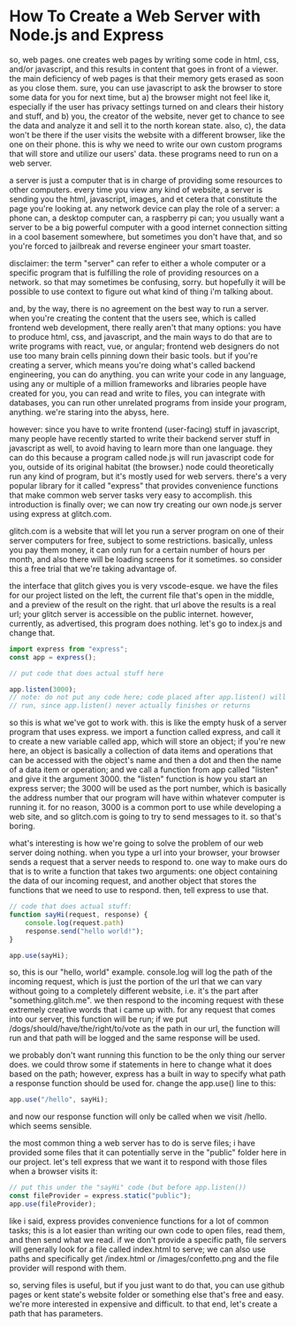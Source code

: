 # How To Create a Web Server with Node.js and Express

so, web pages. one creates web pages by writing some code in html, css, and/or javascript, and this results in content that goes in front of a viewer. the main deficiency of web pages is that their memory gets erased as soon as you close them. sure, you can use javascript to ask the browser to store some data for you for next time, but a) the browser might not feel like it, especially if the user has privacy settings turned on and clears their history and stuff, and b) you, the creator of the website, never get to chance to see the data and analyze it and sell it to the north korean state. also, c), the data won't be there if the user visits the website with a different browser, like the one on their phone. this is why we need to write our own custom programs that will store and utilize our users' data. these programs need to run on a web server.

a server is just a computer that is in charge of providing some resources to other computers. every time you view any kind of website, a server is sending you the html, javascript, images, and et cetera that constitute the page you're looking at. any network device can play the role of a server: a phone can, a desktop computer can, a raspberry pi can; you usually want a server to be a big powerful computer with a good internet connection sitting in a cool basement somewhere, but sometimes you don't have that, and so you're forced to jailbreak and reverse engineer your smart toaster.

disclaimer: the term "server" can refer to either a whole computer or a specific program that is fulfilling the role of providing resources on a network. so that may sometimes be confusing, sorry. but hopefully it will be possible to use context to figure out what kind of thing i'm talking about.

and, by the way, there is no agreement on the best way to run a server. when you're creating the content that the users see, which is called frontend web development, there really aren't that many options: you have to produce html, css, and javascript, and the main ways to do that are to write programs with react, vue, or angular; frontend web designers do not use too many brain cells pinning down their basic tools. but if you're creating a server, which means you're doing what's called backend engineering, you can do anything. you can write your code in any language, using any or multiple of a million frameworks and libraries people have created for you, you can read and write to files, you can integrate with databases, you can run other unrelated programs from inside your program, anything. we're staring into the abyss, here.

however: since you have to write frontend (user-facing) stuff in javascript, many people have recently started to write their backend server stuff in javascript as well, to avoid having to learn more than one language. they can do this because a program called node.js will run javascript code for you, outside of its original habitat (the browser.) node could theoretically run any kind of program, but it's mostly used for web servers. there's a very popular library for it called "express" that provides convenience functions that make common web server tasks very easy to accomplish. this introduction is finally over; we can now try creating our own node.js server using express at glitch.com.

glitch.com is a website that will let you run a server program on one of their server computers for free, subject to some restrictions. basically, unless you pay them money, it can only run for a certain number of hours per month, and also there will be loading screens for it sometimes. so consider this a free trial that we're taking advantage of.

the interface that glitch gives you is very vscode-esque. we have the files for our project listed on the left, the current file that's open in the middle, and a preview of the result on the right. that url above the results is a real url; your glitch server is accessible on the public internet. however, currently, as advertised, this program does nothing. let's go to index.js and change that.

```js
import express from "express";
const app = express();

// put code that does actual stuff here

app.listen(3000);
// note: do not put any code here; code placed after app.listen() will not be
// run, since app.listen() never actually finishes or returns
```

so this is what we've got to work with. this is like the empty husk of a server program that uses express. we import a function called express, and call it to create a new variable called app, which will store an object; if you're new here, an object is basically a collection of data items and operations that can be accessed with the object's name and then a dot and then the name of a data item or operation; and we call a function from app called "listen" and give it the argument 3000. the "listen" function is how you start an express server; the 3000 will be used as the port number, which is basically the address number that our program will have within whatever computer is running it. for no reason, 3000 is a common port to use while developing a web site, and so glitch.com is going to try to send messages to it. so that's boring.

what's interesting is how we're going to solve the problem of our web server doing nothing. when you type a url into your browser, your browser sends a request that a server needs to respond to. one way to make ours do that is to write a function that takes two arguments: one object containing the data of our incoming request, and another object that stores the functions that we need to use to respond. then, tell express to use that.

```js
// code that does actual stuff:
function sayHi(request, response) {
    console.log(request.path)
    response.send("hello world!");
}

app.use(sayHi);
```

so, this is our "hello, world" example. console.log will log the path of the incoming request, which is just the portion of the url that we can vary without going to a completely different website, i.e. it's the part after "something.glitch.me". we then respond to the incoming request with these extremely creative words that i came up with. for any request that comes into our server, this function will be run; if we put /dogs/should/have/the/right/to/vote as the path in our url, the function will run and that path will be logged and the same response will be used.

we probably don't want running this function to be the only thing our server does. we could throw some if statements in here to change what it does based on the path; however, express has a built in way to specify what path a response function should be used for. change the app.use() line to this:

```js
app.use("/hello", sayHi);
```

and now our response function will only be called when we visit /hello. which seems sensible.

the most common thing a web server has to do is serve files; i have provided some files that it can potentially serve in the "public" folder here in our project. let's tell express that we want it to respond with those files when a browser visits it:

```js
// put this under the "sayHi" code (but before app.listen())
const fileProvider = express.static("public");
app.use(fileProvider);
```

like i said, express provides convenience functions for a lot of common tasks; this is a lot easier than writing our own code to open files, read them, and then send what we read. if we don't provide a specific path, file servers will generally look for a file called index.html to serve; we can also use paths and specifically get /index.html or /images/confetto.png and the file provider will respond with them.

so, serving files is useful, but if you just want to do that, you can use github pages or kent state's website folder or something else that's free and easy. we're more interested in expensive and difficult. to that end, let's create a path that has parameters.
